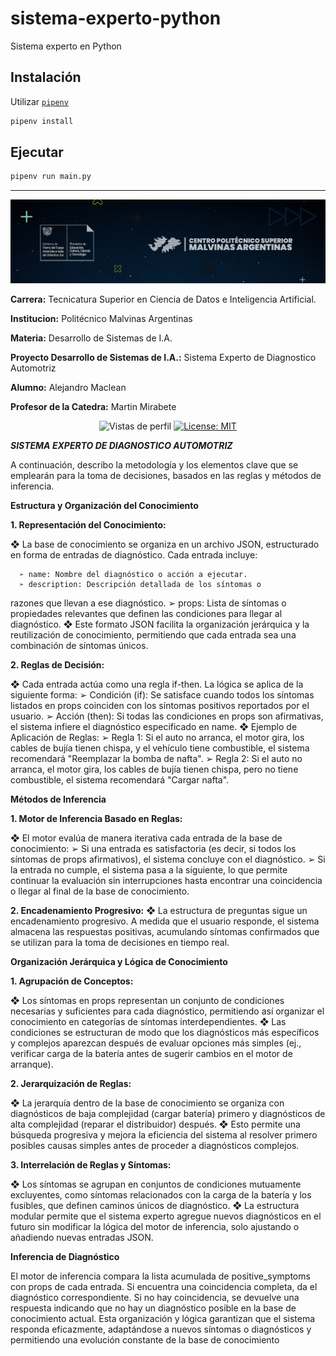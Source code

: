 # sistema-experto-python
Sistema experto en Python

## Instalación

Utilizar [`pipenv`](https://pipenv.pypa.io)

```bash
pipenv install
```

## Ejecutar

```bash
pipenv run main.py
```


---------------------------------------------------------------------------
![Politecnico](https://github.com/Alemac22/INDICE-DE-ENTORNO-DE-CALIDAD-DE-VIDA/blob/main/reports/figures/Politecnico.jpg)

 **Carrera:** Tecnicatura Superior en Ciencia de Datos e Inteligencia Artificial.

 **Institucion:** Politécnico Malvinas Argentinas

 **Materia:** Desarrollo de Sistemas de I.A.

 **Proyecto Desarrollo de Sistemas de I.A.:** Sistema Experto de Diagnostico Automotriz

 **Alumno:** Alejandro Maclean

 **Profesor de la Catedra:** Martin Mirabete

 <p align="center">
  <img src="https://komarev.com/ghpvc/?username=Alemac22" alt="Vistas de perfil" />
  <a href="https://opensource.org/licenses/MIT">
    <img src="https://img.shields.io/badge/License-MIT-yellow.svg" alt="License: MIT" />
  </a>
</p>


***SISTEMA EXPERTO DE DIAGNOSTICO AUTOMOTRIZ***


A continuación, describo la metodología y los elementos clave que se 
emplearán para la toma de decisiones, basados en las reglas y métodos de 
inferencia.

**Estructura y Organización del Conocimiento**

**1. Representación del Conocimiento:**

   ❖ La base de conocimiento se organiza en un archivo JSON, 
estructurado en forma de entradas de diagnóstico. Cada entrada 
incluye:

      ➢ name: Nombre del diagnóstico o acción a ejecutar.
      ➢ description: Descripción detallada de los síntomas o 
razones que llevan a ese diagnóstico.
      ➢ props: Lista de síntomas o propiedades relevantes que 
      definen las condiciones para llegar al diagnóstico.
   ❖ Este formato JSON facilita la organización jerárquica y la 
      reutilización de conocimiento, permitiendo que cada entrada sea 
      una combinación de síntomas únicos.

**2. Reglas de Decisión:**

   ❖ Cada entrada actúa como una regla if-then. La lógica se aplica de 
      la siguiente forma:
      ➢ Condición (if): Se satisface cuando todos los síntomas 
      listados en props coinciden con los síntomas positivos 
      reportados por el usuario.
     ➢ Acción (then): Si todas las condiciones en props son 
      afirmativas, el sistema infiere el diagnóstico especificado 
      en name.
   ❖ Ejemplo de Aplicación de Reglas:
      ➢ Regla 1: Si el auto no arranca, el motor gira, los cables de 
      bujía tienen chispa, y el vehículo tiene combustible, el 
      sistema recomendará "Reemplazar la bomba de nafta".
      ➢ Regla 2: Si el auto no arranca, el motor gira, los cables de 
      bujía tienen chispa, pero no tiene combustible, el sistema 
      recomendará "Cargar nafta".

**Métodos de Inferencia**

**1. Motor de Inferencia Basado en Reglas:**

   ❖ El motor evalúa de manera iterativa cada entrada de la base de 
      conocimiento:
      ➢ Si una entrada es satisfactoria (es decir, si todos los 
      síntomas de props afirmativos), el sistema concluye con el 
      diagnóstico.
      ➢ Si la entrada no cumple, el sistema pasa a la siguiente, lo 
      que permite continuar la evaluación sin interrupciones 
      hasta encontrar una coincidencia o llegar al final de la base 
      de conocimiento.

**2. Encadenamiento Progresivo:**
   ❖ La estructura de preguntas sigue un encadenamiento progresivo. 
      A medida que el usuario responde, el sistema almacena las 
      respuestas positivas, acumulando síntomas confirmados que se 
      utilizan para la toma de decisiones en tiempo real.

**Organización Jerárquica y Lógica de Conocimiento**

**1. Agrupación de Conceptos:**

   ❖ Los síntomas en props representan un conjunto de condiciones 
     necesarias y suficientes para cada diagnóstico, permitiendo así 
     organizar el conocimiento en categorías de síntomas 
     interdependientes.
   ❖ Las condiciones se estructuran de modo que los diagnósticos 
      más específicos y complejos aparezcan después de evaluar 
      opciones más simples (ej., verificar carga de la batería antes de 
      sugerir cambios en el motor de arranque).

**2. Jerarquización de Reglas:**

   ❖ La jerarquía dentro de la base de conocimiento se organiza con 
diagnósticos de baja complejidad (cargar batería) primero y 
diagnósticos de alta complejidad (reparar el distribuidor) después.
   ❖ Esto permite una búsqueda progresiva y mejora la eficiencia del 
sistema al resolver primero posibles causas simples antes de 
proceder a diagnósticos complejos.

**3. Interrelación de Reglas y Síntomas:**

   ❖ Los síntomas se agrupan en conjuntos de condiciones 
      mutuamente excluyentes, como síntomas relacionados con la 
      carga de la batería y los fusibles, que definen caminos únicos de 
      diagnóstico.
   ❖ La estructura modular permite que el sistema experto agregue 
      nuevos diagnósticos en el futuro sin modificar la lógica del motor 
      de inferencia, solo ajustando o añadiendo nuevas entradas JSON.

**Inferencia de Diagnóstico**

El motor de inferencia compara la lista acumulada de positive_symptoms con 
props de cada entrada. Si encuentra una coincidencia completa, da el 
diagnóstico correspondiente. Si no hay coincidencia, se devuelve una 
respuesta indicando que no hay un diagnóstico posible en la base de 
conocimiento actual.
Esta organización y lógica garantizan que el sistema responda eficazmente, 
adaptándose a nuevos síntomas o diagnósticos y permitiendo una evolución 
constante de la base de conocimiento